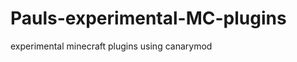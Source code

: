 Pauls-experimental-MC-plugins
=============================

experimental minecraft plugins using canarymod
